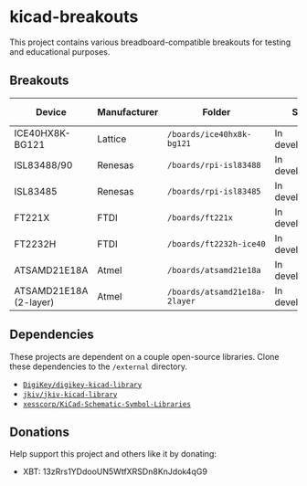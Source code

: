 # kicad-breakouts

This project contains various breadboard-compatible breakouts for testing and educational purposes.

## Breakouts

| Device | Manufacturer | Folder | Status | External Links |
| --- | --- | --- | --- | --- |
| ICE40HX8K-BG121 | Lattice | `/boards/ice40hx8k-bg121` | In development... | [[1]](http://www.latticesemi.com/iCE40) |
| ISL83488/90 | Renesas | `/boards/rpi-isl83488` | In development... | [[2]](https://www.renesas.com/us/en/products/interface/rs-485-rs-422-rs-232/rs-485-rs-422/device/ISL83488.html) |
| ISL83485 | Renesas | `/boards/rpi-isl83485` | In development... | [[3]](https://www.renesas.com/us/en/products/interface/rs-485-rs-422-rs-232/rs-485-rs-422/device/ISL83488.html) |
| FT221X | FTDI | `/boards/ft221x` | In development... | [[4]](https://www.ftdichip.com/Products/ICs/FT221X.html) |
| FT2232H | FTDI | `/boards/ft2232h-ice40` | In development... | [[5]](https://www.ftdichip.com/Products/ICs/FT221X.html) |
| ATSAMD21E18A | Atmel | `/boards/atsamd21e18a` | In development... | [[6]](https://www.microchip.com/wwwproducts/en/ATsamd21e18) |
| ATSAMD21E18A (2-layer) | Atmel | `/boards/atsamd21e18a-2layer` | In development... | [[7]](https://www.microchip.com/wwwproducts/en/ATsamd21e18) |

## Dependencies

These projects are dependent on a couple open-source libraries. Clone these dependencies to the `/external` directory.

* [`DigiKey/digikey-kicad-library`](https://github.com/DigiKey/digikey-kicad-library)
* [`jkiv/jkiv-kicad-library`](https://github.com/jkiv/jkiv-kicad-library)
* [`xesscorp/KiCad-Schematic-Symbol-Libraries`](https://github.com/xesscorp/KiCad-Schematic-Symbol-Libraries.git)

## Donations 

Help support this project and others like it by donating:

* XBT: 13zRrs1YDdooUN5WtfXRSDn8KnJdok4qG9
